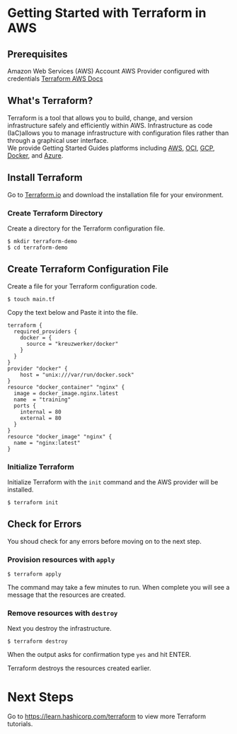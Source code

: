 # Getting Started with Terraform in AWS

## Prerequisites
Amazon Web Services (AWS) Account
AWS Provider configured with credentials [Terraform AWS Docs](https://registry.terraform.io/providers/hashicorp/aws/latest/docs)

## What's Terraform?
Terraform is a tool that allows you to build, change, and version infrastructure safely and efficiently within AWS.  Infrastructure as code (IaC)allows you to manage infrastructure with configuration files rather than through a graphical user interface.  
We provide Getting Started Guides platforms including [AWS](https://learn.hashicorp.com/tutorials/terraform/install-cli?in=terraform/aws-get-started),  [OCI](https://learn.hashicorp.com/collections/terraform/oci-get-started), [GCP](https://learn.hashicorp.com/collections/terraform/gcp-get-started), [Docker](https://learn.hashicorp.com/collections/terraform/docker-get-started), and [Azure](https://learn.hashicorp.com/collections/terraform/azure-get-started).

## Install Terraform

Go to [Terraform.io](https://www.terraform.io/downloads.html) and download the installation file for your environment. 

### Create Terraform Directory
Create a directory for the Terraform configuration file.

```shell
$ mkdir terraform-demo
$ cd terraform-demo
```
## Create Terraform Configuration File
Create a file for your Terraform configuration code.

```shell
$ touch main.tf
```

Copy the text below and Paste it into the file.

```hcl
terraform {
  required_providers {
    docker = {
      source = "kreuzwerker/docker"
    }
  }
}
provider "docker" {
    host = "unix:///var/run/docker.sock"
}
resource "docker_container" "nginx" {
  image = docker_image.nginx.latest
  name  = "training"
  ports {
    internal = 80
    external = 80
  }
}
resource "docker_image" "nginx" {
  name = "nginx:latest"
}
```

### Initialize Terraform

Initialize Terraform with the `init` command and the AWS provider will be installed. 

```shell
$ terraform init
```
## Check for Errors
You shoud check for any errors before moving on to the next step. 

### Provision resources with `apply` 

```shell
$ terraform apply
```

The command may take a few minutes to run. When complete you will see a message that the resources are created.

### Remove resources with `destroy`
Next you destroy the infrastructure.

```shell
$ terraform destroy
```

When the output asks for confirmation type `yes` and hit ENTER. 

Terraform destroys the resources created earlier.

# Next Steps
Go to https://learn.hashicorp.com/terraform to view more Terraform tutorials.



